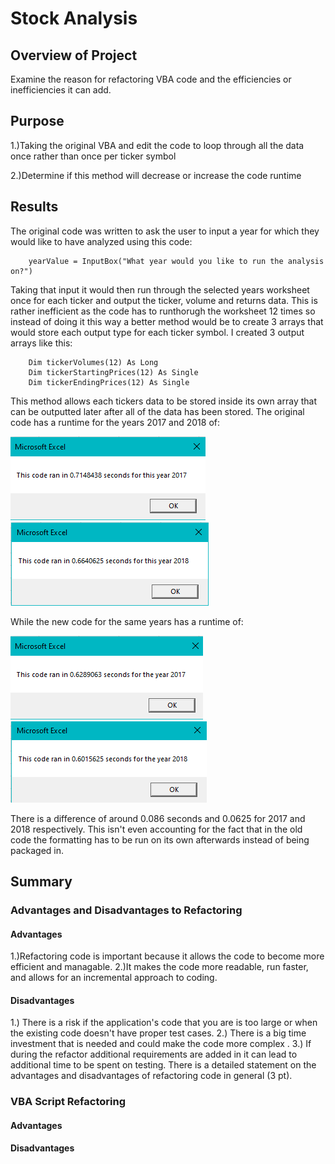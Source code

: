 # Stock Analysis

## Overview of Project
 
Examine the reason for refactoring VBA code and the efficiencies or inefficiencies it can add.
  
## Purpose

1.)Taking the original VBA and edit the code to loop through all the data once rather than once per ticker symbol 
	
2.)Determine if this method will decrease or increase the code runtime

## Results

The original code was written to ask the user to input a year for which they would like to have analyzed using this code: 
```		
    yearValue = InputBox("What year would you like to run the analysis on?")		
```
Taking that input it would then run through the selected years worksheet once for each ticker and output the ticker, volume and returns data.
This is rather inefficient as the code has to runthorugh the worksheet 12 times so instead of doing it this way a better method would be to create 3 arrays that would store each output type for each ticker symbol.
I created 3 output arrays like this:
```
    Dim tickerVolumes(12) As Long
    Dim tickerStartingPrices(12) As Single
    Dim tickerEndingPrices(12) As Single
```
This method allows each tickers data to be stored inside its own array that can be outputted later after all of the data has been stored.
The original code has a runtime for the years 2017 and 2018 of:

<img src="https://github.com/Changscorner/stock-analysis/blob/master/Resources/Original%202017.png">
<img src="https://github.com/Changscorner/stock-analysis/blob/master/Resources/Original%202018.png">
 
 While the new code for the same years has a runtime of:

 <img src="https://github.com/Changscorner/stock-analysis/blob/master/Resources/VBA_Challenge_2017.png">
 <img src="https://github.com/Changscorner/stock-analysis/blob/master/Resources/VBA_Challenge_2018.png">
 
There is a difference of around 0.086 seconds and 0.0625 for 2017 and 2018 respectively. 
This isn't even accounting for the fact that in the old code the formatting has to be run on its own afterwards instead of being packaged in.

	
## Summary

### Advantages and Disadvantages to Refactoring
#### Advantages
1.)Refactoring code is important because it allows the code to become more efficient and managable. 
2.)It makes the code more readable, run faster, and allows for an incremental approach to coding.

#### Disadvantages
1.) There is a risk if the application's code that you are is too large or when the existing code doesn't have proper test cases.
2.) There is a big time investment that is needed and could make the code more complex .
3.) If during the refactor additional requirements are added in it can lead to additional time to be spent on testing.
There is a detailed statement on the advantages and disadvantages of refactoring code in general (3 pt).

### VBA Script Refactoring

#### Advantages

#### Disadvantages
